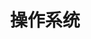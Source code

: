 ---
title: 操作系统
description: A description of this category
image: "操作系统.svg"

# Badge style
style:
    background: "#FFE6E6"
    color: "#fff"
---